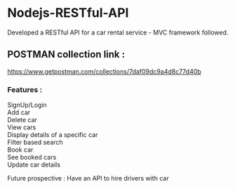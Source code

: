 # Nodejs-RESTful-API
Developed a RESTful API for a car rental service - MVC framework followed. <br/>


## POSTMAN collection link : 
https://www.getpostman.com/collections/7daf09dc9a4d8c77d40b

### Features : ### 
SignUp/Login <br/>
Add car <br/>
Delete car <br/>
View cars <br/>
Display details of a specific car <br/>
Filter based search <br/>
Book car <br/>
See booked cars <br/>
Update car details <br/>

Future prospective : Have an API to hire drivers with car
